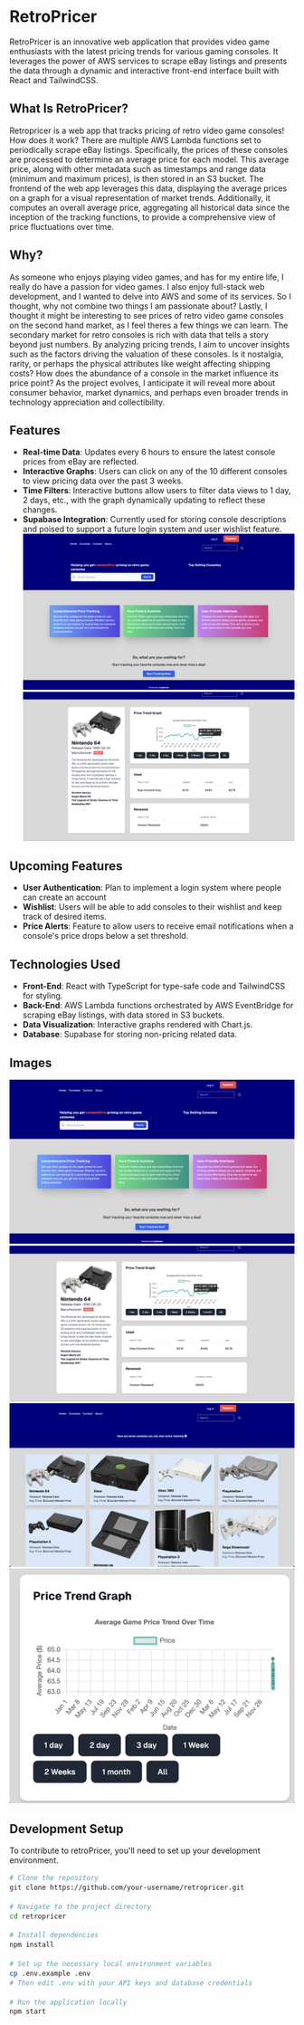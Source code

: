# RetroPricer

RetroPricer is an innovative web application that provides video game enthusiasts with the latest pricing trends for various gaming consoles. It leverages the power of AWS services to scrape eBay listings and presents the data through a dynamic and interactive front-end interface built with React and TailwindCSS.

## What Is RetroPricer?
Retropricer is a web app that tracks pricing of retro video game consoles! How does it work? There are multiple AWS Lambda functions set to periodically scrape eBay listings. Specifically, the prices of these consoles are processed to determine an average price for each model. This average price, along with other metadata such as timestamps and range data (minimum and maximum prices), is then stored in an S3 bucket. The frontend of the web app leverages this data, displaying the average prices on a graph for a visual representation of market trends. Additionally, it computes an overall average price, aggregating all historical data since the inception of the tracking functions, to provide a comprehensive view of price fluctuations over time.

## Why? 
As someone who enjoys playing video games, and has for my entire life, I really do have a passion for video games. I also enjoy full-stack web development, and I wanted to delve into AWS and some of its services. So I thought, why not combine two things I am passionate about? Lastly, I thought it might be interesting to see prices of retro video game consoles on the second hand market, as I feel theres a few things we can learn. The secondary market for retro consoles is rich with data that tells a story beyond just numbers. By analyzing pricing trends, I aim to uncover insights such as the factors driving the valuation of these consoles. Is it nostalgia, rarity, or perhaps the physical attributes like weight affecting shipping costs? How does the abundance of a console in the market influence its price point? As the project evolves, I anticipate it will reveal more about consumer behavior, market dynamics, and perhaps even broader trends in technology appreciation and collectibility. 

## Features

- **Real-time Data**: Updates every 6 hours to ensure the latest console prices from eBay are reflected.
- **Interactive Graphs**: Users can click on any of the 10 different consoles to view pricing data over the past 3 weeks.
- **Time Filters**: Interactive buttons allow users to filter data views to 1 day, 2 days, etc., with the graph dynamically updating to reflect these changes.
- **Supabase Integration**: Currently used for storing console descriptions and poised to support a future login system and user wishlist feature.
![Alt text for the image](/images/Screenshot%202024-01-31%20at%205.02.10%20PM.png)
![Alt text for the image](/images/Screenshot%202024-01-31%20at%205.36.03%20PM.png)

## Upcoming Features

- **User Authentication**: Plan to implement a login system where people can create an account
- **Wishlist**: Users will be able to add consoles to their wishlist and keep track of desired items.
- **Price Alerts**: Feature to allow users to receive email notifications when a console's price drops below a set threshold.

## Technologies Used

- **Front-End**: React with TypeScript for type-safe code and TailwindCSS for styling.
- **Back-End**: AWS Lambda functions orchestrated by AWS EventBridge for scraping eBay listings, with data stored in S3 buckets.
- **Data Visualization**: Interactive graphs rendered with Chart.js.
- **Database**: Supabase for storing non-pricing related data.

## Images
![Alt text for the image](/images/Screenshot%202024-01-31%20at%205.02.10%20PM.png)
![Alt text for the image](/images/Screenshot%202024-01-31%20at%205.36.03%20PM.png)
![Alt text for the image](/images/Screenshot%202024-01-31%20at%205.02.01%20PM.png)
![Alt text for the GIF](/images/demo.gif)


## Development Setup

To contribute to retroPricer, you'll need to set up your development environment.

```bash
# Clone the repository
git clone https://github.com/your-username/retropricer.git

# Navigate to the project directory
cd retropricer

# Install dependencies
npm install

# Set up the necessary local environment variables
cp .env.example .env
# Then edit .env with your API keys and database credentials

# Run the application locally
npm start
